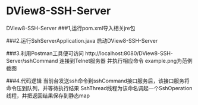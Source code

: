 # DView8-SSH-Server
DView8-SSH-Server
###1,运行pom.xml导入相关jre包
 
###2.运行SshServerApplication.java 启动DView8-SSH-Server

###3.利用Postman工具便可访问 http://localhost:8080/DView8-SSH-Server/sshCommand 连接到Telnet服务器 并执行相应命令
   example.png为范例截图
   
###4.代码逻辑
   当前台发送ssh命令到sshCommand接口服务后，该接口服务将命令压到队列，并等待执行结果
   SshThread线程为该命名调起一个SshOperation线程，并把返回结果保存到静态map
